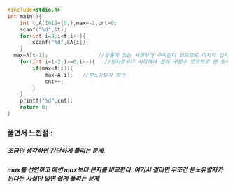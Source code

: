 ```cpp
#include<stdio.h>
int main(){
	int t,A[101]={0,},max=-1,cnt=0;
	scanf("%d",&t);
	for(int i=0;i<t;i++){
		scanf("%d",&A[i]);
	}
  max=A[t-1];                //앞줄에 있는 사람부터 주어진다 했으므로 마지막 입력값이 맨 뒷사람이 되야한다.
	for(int i=t-2;i>=0;i--){   //뒷사람부터 시작해야 쉽게 구할수 있으므로 맨 뒷사람부터 앞사람 순으로 시작한다.
 		if(max<A[i]){
			max=A[i];   //분노유발자 발견
			cnt++;
		}
	}
	printf("%d",cnt);
	return 0;
}
```

### 풀면서 느낀점 : 
##### 조금만 생각하면 간단하게 풀리는 문제.
##### max를 선언하고 매번 max보다 큰지를 비교한다. 여기서 걸리면 무조건 분노유발자가 된다는 사실만 알면 쉽게 풀리는 문제
